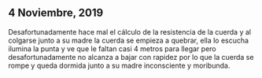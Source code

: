 ## 4 Noviembre, 2019

Desafortunadamente hace mal el cálculo de la resistencia de la cuerda y al colgarse junto a su madre la cuerda se empieza a quebrar, ella lo escucha ilumina la punta y ve que le faltan casi 4 metros para llegar pero desafortunadamente no alcanza a bajar con rapidez por lo que la cuerda se rompe y queda dormida junto a su madre inconsciente y moribunda.
